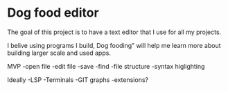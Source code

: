 # Dog food editor

The goal of this project is to have a text editor that I use for all my projects.

I belive using programs I build, Dog fooding" will help me learn more about building larger scale and used apps. 

MVP
-open file
-edit file
-save
-find
-file structure
-syntax higlighting 

Ideally
-LSP
-Terminals
-GIT graphs
-extensions?


